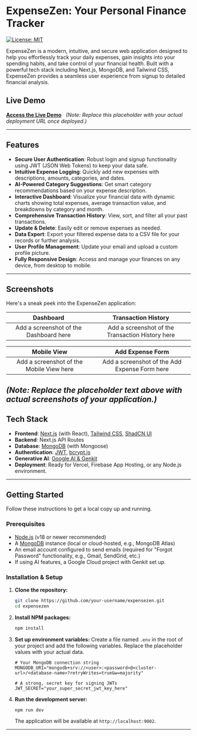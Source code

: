 # ExpenseZen: Your Personal Finance Tracker

[![License: MIT](https://img.shields.io/badge/License-MIT-yellow.svg)](https://opensource.org/licenses/MIT)

ExpenseZen is a modern, intuitive, and secure web application designed to help you effortlessly track your daily expenses, gain insights into your spending habits, and take control of your financial health. Built with a powerful tech stack including Next.js, MongoDB, and Tailwind CSS, ExpenseZen provides a seamless user experience from signup to detailed financial analysis.

## Live Demo

**[Access the Live Demo](https://your-live-demo-url.com)** &nbsp; *(Note: Replace this placeholder with your actual deployment URL once deployed.)*

---

## Features

- **Secure User Authentication**: Robust login and signup functionality using JWT (JSON Web Tokens) to keep your data safe.
- **Intuitive Expense Logging**: Quickly add new expenses with descriptions, amounts, categories, and dates.
- **AI-Powered Category Suggestions**: Get smart category recommendations based on your expense description.
- **Interactive Dashboard**: Visualize your financial data with dynamic charts showing total expenses, average transaction value, and breakdowns by category and month.
- **Comprehensive Transaction History**: View, sort, and filter all your past transactions.
- **Update & Delete**: Easily edit or remove expenses as needed.
- **Data Export**: Export your filtered expense data to a CSV file for your records or further analysis.
- **User Profile Management**: Update your email and upload a custom profile picture.
- **Fully Responsive Design**: Access and manage your finances on any device, from desktop to mobile.

---

## Screenshots

Here's a sneak peek into the ExpenseZen application:

| Dashboard | Transaction History |
| :---: | :---: |
| Add a screenshot of the Dashboard here | Add a screenshot of the Transaction History here |

| Mobile View | Add Expense Form |
| :---: | :---: |
| Add a screenshot of the Mobile View here | Add a screenshot of the Add Expense Form here |

*(Note: Replace the placeholder text above with actual screenshots of your application.)*
---

## Tech Stack

- **Frontend**: [Next.js](https://nextjs.org/) (with React), [Tailwind CSS](https://tailwindcss.com/), [ShadCN UI](https://ui.shadcn.com/)
- **Backend**: Next.js API Routes
- **Database**: [MongoDB](https://www.mongodb.com/) (with Mongoose)
- **Authentication**: [JWT](https://jwt.io/), [bcrypt.js](https://www.npmjs.com/package/bcryptjs)
- **Generative AI**: [Google AI & Genkit](https://firebase.google.com/docs/genkit)
- **Deployment**: Ready for Vercel, Firebase App Hosting, or any Node.js environment.

---

## Getting Started

Follow these instructions to get a local copy up and running.

### Prerequisites

- [Node.js](https://nodejs.org/en/) (v18 or newer recommended)
- A [MongoDB](https://www.mongodb.com/try/download/community) instance (local or cloud-hosted, e.g., MongoDB Atlas)
- An email account configured to send emails (required for "Forgot Password" functionality, e.g., Gmail, SendGrid, etc.)
- If using AI features, a Google Cloud project with Genkit set up.

### Installation & Setup

1.  **Clone the repository:**
    ```sh
    git clone https://github.com/your-username/expensezen.git
    cd expensezen
    ```

2.  **Install NPM packages:**
    ```sh
    npm install
    ```

3.  **Set up environment variables:**
    Create a file named `.env` in the root of your project and add the following variables. Replace the placeholder values with your actual data.

    ```env
    # Your MongoDB connection string
    MONGODB_URI="mongodb+srv://<user>:<password>@<cluster-url>/<database-name>?retryWrites=true&w=majority"

    # A strong, secret key for signing JWTs
    JWT_SECRET="your_super_secret_jwt_key_here"
    ```

4.  **Run the development server:**
    ```sh
    npm run dev
    ```

    The application will be available at `http://localhost:9002`.

---

<!-- # Firebase Studio

This is a NextJS starter in Firebase Studio.

To get started, take a look at src/app/page.tsx.
-------------------------


db.expenses.insertMany([
  {
    "description": "Netflix Monthly Subscription",
    "amount": 15.99,
    "category": "Entertainment",
    "date": "2025-01-01",
    "userId": ObjectId('6867a90bf745ad624027b1e6')
  },
  {
    "description": "Whole Foods Grocery Shopping",
    "amount": 87.45,
    "category": "Groceries",
    "date": "2025-01-02",
    "userId": ObjectId('6867a90bf745ad624027b1e6')
  },
  {
    "description": "Shell Gas Station Fill-up",
    "amount": 42.30,
    "category": "Transportation",
    "date": "2025-01-03",
    "userId": ObjectId('6867a90bf745ad624027b1e6')
  },
  {
    "description": "iPhone Screen Repair",
    "amount": 129.99,
    "category": "Electronics",
    "date": "2025-01-05",
    "userId": ObjectId('6867a90bf745ad624027b1e6')
  },
  {
    "description": "Starbucks Coffee",
    "amount": 5.75,
    "category": "Dining Out",
    "date": "2025-01-06",
    "userId": ObjectId('6867a90bf745ad624027b1e6')
  },
  {
    "description": "Amazon Prime Membership",
    "amount": 139.00,
    "category": "Subscriptions",
    "date": "2025-01-07",
    "userId": ObjectId('6867a90bf745ad624027b1e6')
  },
  {
    "description": "Target Household Items",
    "amount": 63.28,
    "category": "Shopping",
    "date": "2025-01-08",
    "userId": ObjectId('6867a90bf745ad624027b1e6')
  },
  {
    "description": "Dentist Checkup",
    "amount": 120.00,
    "category": "Healthcare",
    "date": "2025-01-09",
    "userId": ObjectId('6867a90bf745ad624027b1e6')
  },
  {
    "description": "Electricity Bill Payment",
    "amount": 78.34,
    "category": "Utilities",
    "date": "2025-01-10",
    "userId": ObjectId('6867a90bf745ad624027b1e6')
  },
  {
    "description": "Spotify Premium Subscription",
    "amount": 9.99,
    "category": "Entertainment",
    "date": "2025-01-11",
    "userId": ObjectId('6867a90bf745ad624027b1e6')
  },
  {
    "description": "Olive Garden Dinner",
    "amount": 45.60,
    "category": "Dining Out",
    "date": "2025-01-12",
    "userId": ObjectId('6867a90bf745ad624027b1e6')
  },
  {
    "description": "Gym Membership",
    "amount": 29.99,
    "category": "Fitness",
    "date": "2025-01-13",
    "userId": ObjectId('6867a90bf745ad624027b1e6')
  },
  {
    "description": "Car Oil Change",
    "amount": 39.95,
    "category": "Auto Maintenance",
    "date": "2025-01-14",
    "userId": ObjectId('6867a90bf745ad624027b1e6')
  },
  {
    "description": "Movie Tickets",
    "amount": 24.50,
    "category": "Entertainment",
    "date": "2025-01-15",
    "userId": ObjectId('6867a90bf745ad624027b1e6')
  },
  {
    "description": "Water Bill Payment",
    "amount": 42.75,
    "category": "Utilities",
    "date": "2025-01-16",
    "userId": ObjectId('6867a90bf745ad624027b1e6')
  },
  {
    "description": "New Running Shoes",
    "amount": 89.99,
    "category": "Fitness",
    "date": "2025-01-17",
    "userId": ObjectId('6867a90bf745ad624027b1e6')
  },
  {
    "description": "CVS Pharmacy",
    "amount": 23.45,
    "category": "Healthcare",
    "date": "2025-01-18",
    "userId": ObjectId('6867a90bf745ad624027b1e6')
  },
  {
    "description": "Internet Bill",
    "amount": 64.99,
    "category": "Utilities",
    "date": "2025-01-19",
    "userId": ObjectId('6867a90bf745ad624027b1e6')
  },
  {
    "description": "Uber Ride",
    "amount": 18.75,
    "category": "Transportation",
    "date": "2025-01-20",
    "userId": ObjectId('6867a90bf745ad624027b1e6')
  },
  {
    "description": "Costco Bulk Shopping",
    "amount": 156.89,
    "category": "Groceries",
    "date": "2025-01-21",
    "userId": ObjectId('6867a90bf745ad624027b1e6')
  },
  {
    "description": "Dry Cleaning",
    "amount": 32.50,
    "category": "Personal Care",
    "date": "2025-01-22",
    "userId": ObjectId('6867a90bf745ad624027b1e6')
  },
  {
    "description": "New Desk Chair",
    "amount": 149.99,
    "category": "Furniture",
    "date": "2025-01-23",
    "userId": ObjectId('6867a90bf745ad624027b1e6')
  },
  {
    "description": "Pizza Delivery",
    "amount": 28.45,
    "category": "Dining Out",
    "date": "2025-01-24",
    "userId": ObjectId('6867a90bf745ad624027b1e6')
  },
  {
    "description": "Car Wash",
    "amount": 12.00,
    "category": "Auto Maintenance",
    "date": "2025-01-25",
    "userId": ObjectId('6867a90bf745ad624027b1e6')
  },
  {
    "description": "Haircut",
    "amount": 35.00,
    "category": "Personal Care",
    "date": "2025-01-26",
    "userId": ObjectId('6867a90bf745ad624027b1e6')
  },
  {
    "description": "Monthly Parking Fee",
    "amount": 75.00,
    "category": "Transportation",
    "date": "2025-01-27",
    "userId": ObjectId('6867a90bf745ad624027b1e6')
  },
  {
    "description": "New Phone Case",
    "amount": 19.99,
    "category": "Electronics",
    "date": "2025-01-28",
    "userId": ObjectId('6867a90bf745ad624027b1e6')
  },
  {
    "description": "Concert Tickets",
    "amount": 120.00,
    "category": "Entertainment",
    "date": "2025-01-29",
    "userId": ObjectId('6867a90bf745ad624027b1e6')
  },
  {
    "description": "Laundry Detergent",
    "amount": 14.99,
    "category": "Household",
    "date": "2025-01-30",
    "userId": ObjectId('6867a90bf745ad624027b1e6')
  },
  {
    "description": "Monthly Metro Pass",
    "amount": 56.00,
    "category": "Transportation",
    "date": "2025-01-31",
    "userId": ObjectId('6867a90bf745ad624027b1e6')
  },
  {
    "description": "Adobe Creative Cloud",
    "amount": 29.99,
    "category": "Software Subscriptions",
    "date": "2025-02-01",
    "userId": ObjectId('6867a90bf745ad624027b1e6')
  },
  {
    "description": "Valentine's Day Flowers",
    "amount": 45.00,
    "category": "Gifts",
    "date": "2025-02-02",
    "userId": ObjectId('6867a90bf745ad624027b1e6')
  },
  {
    "description": "Dinner at Italian Restaurant",
    "amount": 68.75,
    "category": "Dining Out",
    "date": "2025-02-03",
    "userId": ObjectId('6867a90bf745ad624027b1e6')
  },
  {
    "description": "New Winter Coat",
    "amount": 129.99,
    "category": "Clothing",
    "date": "2025-02-04",
    "userId": ObjectId('6867a90bf745ad624027b1e6')
  },
  {
    "description": "Car Insurance Payment",
    "amount": 112.50,
    "category": "Insurance",
    "date": "2025-02-05",
    "userId": ObjectId('6867a90bf745ad624027b1e6')
  },
  {
    "description": "Weekly Farmers Market",
    "amount": 34.20,
    "category": "Groceries",
    "date": "2025-02-06",
    "userId": ObjectId('6867a90bf745ad624027b1e6')
  },
  {
    "description": "Netflix Monthly Subscription",
    "amount": 15.99,
    "category": "Entertainment",
    "date": "2025-02-07",
    "userId": ObjectId('6867a90bf745ad624027b1e6')
  },
  {
    "description": "Dog Food",
    "amount": 42.99,
    "category": "Pets",
    "date": "2025-02-08",
    "userId": ObjectId('6867a90bf745ad624027b1e6')
  },
  {
    "description": "New Bluetooth Headphones",
    "amount": 89.99,
    "category": "Electronics",
    "date": "2025-02-09",
    "userId": ObjectId('6867a90bf745ad624027b1e6')
  },
  {
    "description": "Weekend Getaway Hotel",
    "amount": 187.50,
    "category": "Travel",
    "date": "2025-02-10",
    "userId": ObjectId('6867a90bf745ad624027b1e6')
  },
  {
    "description": "Gas Station Snacks",
    "amount": 8.45,
    "category": "Food",
    "date": "2025-02-11",
    "userId": ObjectId('6867a90bf745ad624027b1e6')
  },
  {
    "description": "Monthly Phone Bill",
    "amount": 65.00,
    "category": "Utilities",
    "date": "2025-02-12",
    "userId": ObjectId('6867a90bf745ad624027b1e6')
  },
  {
    "description": "Office Supplies",
    "amount": 23.89,
    "category": "Work Expenses",
    "date": "2025-02-13",
    "userId": ObjectId('6867a90bf745ad624027b1e6')
  },
  {
    "description": "Valentine's Day Gift",
    "amount": 75.00,
    "category": "Gifts",
    "date": "2025-02-14",
    "userId": ObjectId('6867a90bf745ad624027b1e6')
  },
  {
    "description": "Car Battery Replacement",
    "amount": 145.99,
    "category": "Auto Maintenance",
    "date": "2025-02-15",
    "userId": ObjectId('6867a90bf745ad624027b1e6')
  },
  {
    "description": "Grocery Delivery",
    "amount": 92.34,
    "category": "Groceries",
    "date": "2025-02-16",
    "userId": ObjectId('6867a90bf745ad624027b1e6')
  },
  {
    "description": "Movie Night Snacks",
    "amount": 18.75,
    "category": "Entertainment",
    "date": "2025-02-17",
    "userId": ObjectId('6867a90bf745ad624027b1e6')
  },
  {
    "description": "New Yoga Mat",
    "amount": 29.99,
    "category": "Fitness",
    "date": "2025-02-18",
    "userId": ObjectId('6867a90bf745ad624027b1e6')
  },
  {
    "description": "Dentist Visit",
    "amount": 85.00,
    "category": "Healthcare",
    "date": "2025-02-19",
    "userId": ObjectId('6867a90bf745ad624027b1e6')
  },
  {
    "description": "Amazon Kindle Book",
    "amount": 12.99,
    "category": "Education",
    "date": "2025-02-20",
    "userId": ObjectId('6867a90bf745ad624027b1e6')
  },
  {
    "description": "Car Wash Membership",
    "amount": 25.00,
    "category": "Auto Maintenance",
    "date": "2025-02-21",
    "userId": ObjectId('6867a90bf745ad624027b1e6')
  },
  {
    "description": "New Desk Lamp",
    "amount": 39.99,
    "category": "Furniture",
    "date": "2025-02-22",
    "userId": ObjectId('6867a90bf745ad624027b1e6')
  },
  {
    "description": "Sushi Dinner",
    "amount": 54.30,
    "category": "Dining Out",
    "date": "2025-02-23",
    "userId": ObjectId('6867a90bf745ad624027b1e6')
  },
  {
    "description": "Monthly Gym Membership",
    "amount": 29.99,
    "category": "Fitness",
    "date": "2025-02-24",
    "userId": ObjectId('6867a90bf745ad624027b1e6')
  },
  {
    "description": "New Winter Boots",
    "amount": 99.99,
    "category": "Clothing",
    "date": "2025-02-25",
    "userId": ObjectId('6867a90bf745ad624027b1e6')
  },
  {
    "description": "Electric Bill Payment",
    "amount": 72.45,
    "category": "Utilities",
    "date": "2025-02-26",
    "userId": ObjectId('6867a90bf745ad624027b1e6')
  },
  {
    "description": "Prescription Medication",
    "amount": 15.00,
    "category": "Healthcare",
    "date": "2025-02-27",
    "userId": ObjectId('6867a90bf745ad624027b1e6')
  },
  {
    "description": "New Bluetooth Speaker",
    "amount": 79.99,
    "category": "Electronics",
    "date": "2025-02-28",
    "userId": ObjectId('6867a90bf745ad624027b1e6')
  },
  {
    "description": "March Netflix Subscription",
    "amount": 15.99,
    "category": "Entertainment",
    "date": "2025-03-01",
    "userId": ObjectId('6867a90bf745ad624027b1e6')
  },
  {
    "description": "Weekend Brunch",
    "amount": 32.50,
    "category": "Dining Out",
    "date": "2025-03-02",
    "userId": ObjectId('6867a90bf745ad624027b1e6')
  },
  {
    "description": "New Office Chair",
    "amount": 159.99,
    "category": "Furniture",
    "date": "2025-03-03",
    "userId": ObjectId('6867a90bf745ad624027b1e6')
  },
  {
    "description": "Car Tire Rotation",
    "amount": 35.00,
    "category": "Auto Maintenance",
    "date": "2025-03-04",
    "userId": ObjectId('6867a90bf745ad624027b1e6')
  },
  {
    "description": "Monthly Haircut",
    "amount": 35.00,
    "category": "Personal Care",
    "date": "2025-03-05",
    "userId": ObjectId('6867a90bf745ad624027b1e6')
  },
  {
    "description": "Grocery Shopping",
    "amount": 87.34,
    "category": "Groceries",
    "date": "2025-03-06",
    "userId": ObjectId('6867a90bf745ad624027b1e6')
  },
  {
    "description": "New Coffee Maker",
    "amount": 59.99,
    "category": "Appliances",
    "date": "2025-03-07",
    "userId": ObjectId('6867a90bf745ad624027b1e6')
  },
  {
    "description": "Weekend Movie Tickets",
    "amount": 24.50,
    "category": "Entertainment",
    "date": "2025-03-08",
    "userId": ObjectId('6867a90bf745ad624027b1e6')
  },
  {
    "description": "Gas Station Fill-up",
    "amount": 38.75,
    "category": "Transportation",
    "date": "2025-03-09",
    "userId": ObjectId('6867a90bf745ad624027b1e6')
  },
  {
    "description": "New Jeans",
    "amount": 49.99,
    "category": "Clothing",
    "date": "2025-03-10",
    "userId": ObjectId('6867a90bf745ad624027b1e6')
  },
  {
    "description": "Dinner with Friends",
    "amount": 62.40,
    "category": "Dining Out",
    "date": "2025-03-11",
    "userId": ObjectId('6867a90bf745ad624027b1e6')
  },
  {
    "description": "Monthly Water Bill",
    "amount": 42.75,
    "category": "Utilities",
    "date": "2025-03-12",
    "userId": ObjectId('6867a90bf745ad624027b1e6')
  },
  {
    "description": "New Plant for Home",
    "amount": 24.99,
    "category": "Home Decor",
    "date": "2025-03-13",
    "userId": ObjectId('6867a90bf745ad624027b1e6')
  },
  {
    "description": "Car Wash",
    "amount": 12.00,
    "category": "Auto Maintenance",
    "date": "2025-03-14",
    "userId": ObjectId('6867a90bf745ad624027b1e6')
  },
  {
    "description": "Starbucks Coffee",
    "amount": 5.75,
    "category": "Dining Out",
    "date": "2025-03-15",
    "userId": ObjectId('6867a90bf745ad624027b1e6')
  },
  {
    "description": "New Running Shoes",
    "amount": 89.99,
    "category": "Fitness",
    "date": "2025-03-16",
    "userId": ObjectId('6867a90bf745ad624027b1e6')
  },
  {
    "description": "Monthly Internet Bill",
    "amount": 64.99,
    "category": "Utilities",
    "date": "2025-03-17",
    "userId": ObjectId('6867a90bf745ad624027b1e6')
  },
  {
    "description": "Grocery Delivery",
    "amount": 92.34,
    "category": "Groceries",
    "date": "2025-03-18",
    "userId": ObjectId('6867a90bf745ad624027b1e6')
  },
  {
    "description": "New Bluetooth Earbuds",
    "amount": 79.99,
    "category": "Electronics",
    "date": "2025-03-19",
    "userId": ObjectId('6867a90bf745ad624027b1e6')
  },
  {
    "description": "Dinner at Steakhouse",
    "amount": 78.50,
    "category": "Dining Out",
    "date": "2025-03-20",
    "userId": ObjectId('6867a90bf745ad624027b1e6')
  },
  {
    "description": "Monthly Parking Fee",
    "amount": 75.00,
    "category": "Transportation",
    "date": "2025-03-21",
    "userId": ObjectId('6867a90bf745ad624027b1e6')
  },
  {
    "description": "New Desk Organizer",
    "amount": 29.99,
    "category": "Office Supplies",
    "date": "2025-03-22",
    "userId": ObjectId('6867a90bf745ad624027b1e6')
  },
  {
    "description": "Haircut",
    "amount": 35.00,
    "category": "Personal Care",
    "date": "2025-03-23",
    "userId": ObjectId('6867a90bf745ad624027b1e6')
  },
  {
    "description": "Car Oil Change",
    "amount": 39.95,
    "category": "Auto Maintenance",
    "date": "2025-03-24",
    "userId": ObjectId('6867a90bf745ad624027b1e6')
  },
  {
    "description": "Monthly Phone Bill",
    "amount": 65.00,
    "category": "Utilities",
    "date": "2025-03-25",
    "userId": ObjectId('6867a90bf745ad624027b1e6')
  },
  {
    "description": "New Yoga Mat",
    "amount": 29.99,
    "category": "Fitness",
    "date": "2025-03-26",
    "userId": ObjectId('6867a90bf745ad624027b1e6')
  },
  {
    "description": "Dinner at Mexican Restaurant",
    "amount": 45.60,
    "category": "Dining Out",
    "date": "2025-03-27",
    "userId": ObjectId('6867a90bf745ad624027b1e6')
  },
  {
    "description": "New Winter Jacket",
    "amount": 129.99,
    "category": "Clothing",
    "date": "2025-03-28",
    "userId": ObjectId('6867a90bf745ad624027b1e6')
  },
  {
    "description": "Monthly Electric Bill",
    "amount": 78.34,
    "category": "Utilities",
    "date": "2025-03-29",
    "userId": ObjectId('6867a90bf745ad624027b1e6')
  },
  {
    "description": "Weekend Grocery Shopping",
    "amount": 67.89,
    "category": "Groceries",
    "date": "2025-03-30",
    "userId": ObjectId('6867a90bf745ad624027b1e6')
  },
  {
    "description": "New Smart Watch",
    "amount": 199.99,
    "category": "Electronics",
    "date": "2025-03-31",
    "userId": ObjectId('6867a90bf745ad624027b1e6')
  },
  {
    "description": "April Netflix Subscription",
    "amount": 15.99,
    "category": "Entertainment",
    "date": "2025-04-01",
    "userId": ObjectId('6867a90bf745ad624027b1e6')
  },
  {
    "description": "Car Wash",
    "amount": 12.00,
    "category": "Auto Maintenance",
    "date": "2025-04-02",
    "userId": ObjectId('6867a90bf745ad624027b1e6')
  },
  {
    "description": "Dinner with Family",
    "amount": 85.25,
    "category": "Dining Out",
    "date": "2025-04-03",
    "userId": ObjectId('6867a90bf745ad624027b1e6')
  },
  {
    "description": "New Desk Chair",
    "amount": 149.99,
    "category": "Furniture",
    "date": "2025-04-04",
    "userId": ObjectId('6867a90bf745ad624027b1e6')
  },
  {
    "description": "Monthly Gym Membership",
    "amount": 29.99,
    "category": "Fitness",
    "date": "2025-04-05",
    "userId": ObjectId('6867a90bf745ad624027b1e6')
  },
  {
    "description": "Grocery Shopping",
    "amount": 87.45,
    "category": "Groceries",
    "date": "2025-04-06",
    "userId": ObjectId('6867a90bf745ad624027b1e6')
  },
  {
    "description": "New Bluetooth Speaker",
    "amount": 79.99,
    "category": "Electronics",
    "date": "2025-04-07",
    "userId": ObjectId('6867a90bf745ad624027b1e6')
  },
  {
    "description": "Monthly Haircut",
    "amount": 35.00,
    "category": "Personal Care",
    "date": "2025-04-08",
    "userId": ObjectId('6867a90bf745ad624027b1e6')
  },
  {
    "description": "Car Tire Replacement",
    "amount": 145.99,
    "category": "Auto Maintenance",
    "date": "2025-04-09",
    "userId": ObjectId('6867a90bf745ad624027b1e6')
  },
  {
    "description": "Dinner at Italian Restaurant",
    "amount": 68.75,
    "category": "Dining Out",
    "date": "2025-04-10",
    "userId": ObjectId('6867a90bf745ad624027b1e6')
  },
  {
    "description": "Monthly Water Bill",
    "amount": 42.75,
    "category": "Utilities",
    "date": "2025-04-11",
    "userId": ObjectId('6867a90bf745ad624027b1e6')
  },
  {
    "description": "New Plant for Home",
    "amount": 24.99,
    "category": "Home Decor",
    "date": "2025-04-12",
    "userId": ObjectId('6867a90bf745ad624027b1e6')
  },
  {
    "description": "Car Wash",
    "amount": 12.00,
    "category": "Auto Maintenance",
    "date": "2025-04-13",
    "userId": ObjectId('6867a90bf745ad624027b1e6')
  },
  {
    "description": "Starbucks Coffee",
    "amount": 5.75,
    "category": "Dining Out",
    "date": "2025-04-14",
    "userId": ObjectId('6867a90bf745ad624027b1e6')
  },
  {
    "description": "New Running Shoes",
    "amount": 89.99,
    "category": "Fitness",
    "date": "2025-04-15",
    "userId": ObjectId('6867a90bf745ad624027b1e6')
  },
  {
    "description": "Monthly Internet Bill",
    "amount": 64.99,
    "category": "Utilities",
    "date": "2025-04-16",
    "userId": ObjectId('6867a90bf745ad624027b1e6')
  },
  {
    "description": "Grocery Delivery",
    "amount": 92.34,
    "category": "Groceries",
    "date": "2025-04-17",
    "userId": ObjectId('6867a90bf745ad624027b1e6')
  },
  {
    "description": "New Bluetooth Earbuds",
    "amount": 79.99,
    "category": "Electronics",
    "date": "2025-04-18",
    "userId": ObjectId('6867a90bf745ad624027b1e6')
  },
  {
    "description": "Dinner at Steakhouse",
    "amount": 78.50,
    "category": "Dining Out",
    "date": "2025-04-19",
    "userId": ObjectId('6867a90bf745ad624027b1e6')
  },
  {
    "description": "Software Subscription",
    "amount": 232.00,
    "category": "Software Subscriptions",
    "date": "2025-04-20",
    "userId": ObjectId('6867a90bf745ad624027b1e6')
  }
]); -->